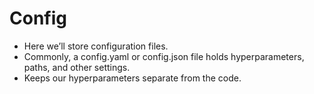 # Config

- Here we’ll store configuration files.
- Commonly, a config.yaml or config.json file holds hyperparameters, paths, and other settings.
- Keeps our hyperparameters separate from the code.

